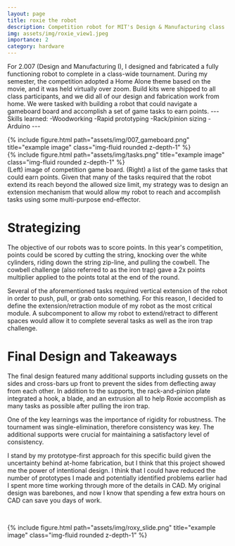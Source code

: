 ```yaml
---
layout: page
title: roxie the robot
description: Competition robot for MIT's Design & Manufacturing class
img: assets/img/roxie_view1.jpeg
importance: 2
category: hardware
---
```


For 2.007 (Design and Manufacturing I), I designed and fabricated a fully functioning robot to complete in a class-wide tournament. During my semester, the competition adopted a Home Alone theme based on the movie, and it was held virtually over zoom. Build kits were shipped to all class participants, and we did all of our design and fabrication work from home.
We were tasked with building a robot that could navigate a gameboard board and accomplish a set of game tasks to earn points. 
    ---
    Skills learned:
    -Woodworking
    -Rapid prototyping
    -Rack/pinion sizing
    -Arduino
    ---

<div class="row">
    <div class="col-sm mt-3 mt-md-0">
        {% include figure.html path="assets/img/007_gameboard.png" title="example image" class="img-fluid rounded z-depth-1" %}
    </div>
    <div class="col-sm mt-3 mt-md-0">
        {% include figure.html path="assets/img/tasks.png" title="example image" class="img-fluid rounded z-depth-1" %}
    </div>
</div>
<div class="caption">
    (Left) image of competition game board. (Right) a list of the game tasks that could earn points. Given that many of the tasks required that the robot extend its reach beyond the allowed size limit, my strategy was to design an extension mechanism that would allow my robot to reach and accomplish tasks using some multi-purpose end-effector. 
</div>

# Strategizing


The objective of our robots was to score points. In this year's competition, points could be scored by cutting the string, knocking over the white cylinders, riding down the string zip-line, and pulling the cowbell. The cowbell challenge (also referred to as the iron trap) gave a 2x points multiplier applied to the points total at the end of the round.


Several of the aforementioned tasks required vertical extension of the robot in order to push, pull, or grab onto something. For this reason, I decided to define the extension/retraction module of my robot as the most critical module. A subcomponent to allow my robot to extend/retract to different spaces would allow it to complete several tasks as well as the iron trap challenge.

# Final Design and Takeaways

The final design featured many additional supports including gussets on the sides and cross-bars up front to prevent the sides from deflecting away from each other. In addition to the supports, the rack-and-pinion plate integrated a hook, a blade, and an extrusion all to help Roxie accomplish as many tasks as possible after pulling the iron trap.

One of the key learnings was the importance of rigidity for robustness. The tournament was single-elimination, therefore consistency was key. The additional supports were crucial for maintaining a satisfactory level of consistency.


I stand by my prototype-first approach for this specific build given the uncertainty behind at-home fabrication, but I think that this project showed me the power of intentional design. I think that I could have reduced the number of prototypes I made and potentially identified problems earlier had I spent more time working through more of the details in CAD. My original design was barebones, and now I know that spending a few extra hours on CAD can save you days of work. 

​

<div class="row">
    <div class="col-sm mt-3 mt-md-0">
        {% include figure.html path="assets/img/roxy_slide.png" title="example image" class="img-fluid rounded z-depth-1" %}
    </div>
</div>
